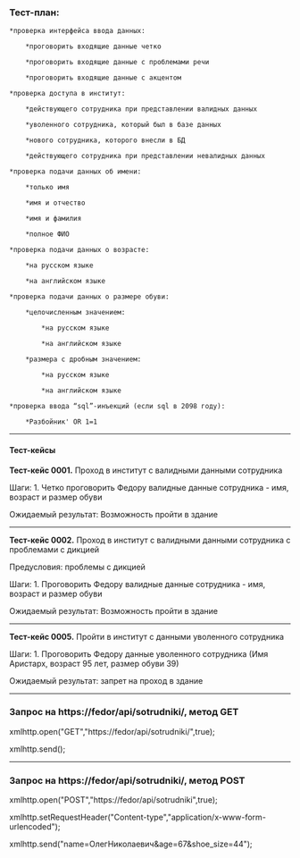 ### Тест-план:

    *проверка интерфейса ввода данных:
    
        *проговорить входящие данные четко

        *проговорить входящие данные с проблемами речи

        *проговорить входящие данные с акцентом

    *проверка доступа в институт:

        *действующего сотрудника при представлении валидных данных

        *уволенного сотрудника, который был в базе данных

        *нового сотрудника, которого внесли в БД

        *действующего сотрудника при представлении невалидных данных

    *проверка подачи данных об имени:

        *только имя

        *имя и отчество 

        *имя и фамилия

        *полное ФИО

    *проверка подачи данных о возрасте:

        *на русском языке

        *на английском языке

    *проверка подачи данных о размере обуви:

        *целочисленным значением:

            *на русском языке

            *на английском языке

        *размера с дробным значением:

            *на русском языке

            *на английском языке

    *проверка ввода “sql”-инъекций (если sql в 2098 году):

        *Разбойник' OR 1=1

---

#### Тест-кейсы

__Тест-кейс 0001.__ Проход в институт с валидными данными сотрудника 

Шаги: 1. Четко проговорить Федору валидные данные сотрудника - имя, возраст и размер обуви	

Ожидаемый результат: Возможность пройти в здание

---

__Тест-кейс 0002.__ Проход в институт с валидными данными сотрудника с проблемами с дикцией

Предусловия: проблемы с дикцией

Шаги: 1. Проговорить Федору валидные данные сотрудника - имя, возраст и размер обуви	

Ожидаемый результат: Возможность пройти в здание

---

__Тест-кейс 0005.__ Пройти в институт с данными уволенного сотрудника

Шаги: 1. Проговорить Федору данные уволенного сотрудника (Имя Аристарх, возраст 95 лет, размер обуви 39)

Ожидаемый результат: запрет на проход в здание

---

### Запрос на https://fedor/api/sotrudniki/, метод GET

xmlhttp.open("GET","https://fedor/api/sotrudniki/",true);

xmlhttp.send();

---

### Запрос на https://fedor/api/sotrudniki/, метод POST

xmlhttp.open("POST","https://fedor/api/sotrudniki",true);

xmlhttp.setRequestHeader("Content-type","application/x-www-form-urlencoded");

xmlhttp.send("name=ОлегНиколаевич&age=67&shoe_size=44");
